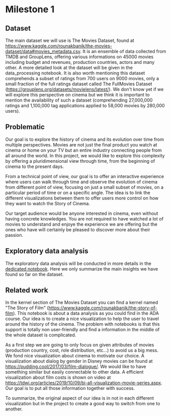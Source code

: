 # Milestone 1

## Dataset

The main dataset we will use is The Movies Dataset, found at https://www.kaggle.com/rounakbanik/the-movies-dataset/data#movies_metadata.csv. It is an ensemble of data collected from TMDB and GroupLens, offering various informations on 45000 movies including budget and revenues, production countries, actors and many other. A more detailed look at the dataset will be given in the data_processing notebook.
It is also worth mentioning this dataset comprehends a subset of ratings from 700 users on 9000 movies, only a small fraction of the full ratings dataset called The FullMovies Dataset (https://grouplens.org/datasets/movielens/latest/). We don't know yet if we will explore this perspective on cinema but we think it is important to mention the availability of such a dataset (comprehending 27,000,000 ratings and 1,100,000 tag applications applied to 58,000 movies by 280,000 users).

## Problematic

Our goal is to explore the history of cinema and its evolution over time from multiple perspectives. Movies are not just the final product you watch at cinema or home on your TV but an entire industry connecting people from all around the world. In this project, we would like to explore this complexity by offering a pluridimensional view through time, from the beginning of cinema to the present days.

From a technical point of view, our goal is to offer an interactive experience where users can walk through time and observe the evolution of cinema from different point of view, focusing on just a small subset of movies, on a particular period of time or on a specific angle. The idea is to link the different visualizations between them to offer users more control on how they want to watch the Story of Cinema.

Our target audience would be anyone interested in cinema, even without having concrete knowledges. You are not required to have watched a lot of movies to understand and enjoye the experience we are offering but the ones who have will certainly be pleased to discover more about their passion.

## Exploratory data analysis

The exploratory data analysis will be conducted in more details in the [dedicated notebook](./data_processing.ipynb). Here we only summarize the main insights we have found so far on the dataset.

## Related work

In the kernel section of The Movies Dataset you can find a kernel named "The Story of Film" (https://www.kaggle.com/rounakbanik/the-story-of-film). This notebook is about a data analysis as you could find in the ADA course. Our idea is to create a nice visualization to help the user to travel around the history of the cinema. The problem with notebooks is that this support is totally non user-friendly and find a information in the middle of the whole dataset is complicated.

As a first step we are going to only focus on given attributes of movies (production country, cost, role distribution, etc...) to avoid us a big mess. We fond nice visualization about cinema to motivate our choice. A visualization about dialog by gender in Disney movies can be found at https://pudding.cool/2017/03/film-dialogue/. We would like to have something similar but easily connectable to other data. A efficient visualization about film costs is shown on video at https://tdwi.org/articles/2019/10/09/bi-all-visualization-movie-series.aspx. Our goal is to put all those information together with success.

To summarize, the original aspect of our idea is in not in each different visualization but in the project to create a good way to switch from one to another.

